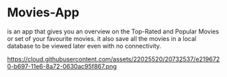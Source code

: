# Movies-App 

is an app that gives you an overview on the Top-Rated and Popular Movies or set of your favourite movies.
it also save all the movies in a local database to be viewed later even with no connectivity.

https://cloud.githubusercontent.com/assets/22025520/20732537/e2196720-b697-11e6-8a72-0630ac95f867.png
